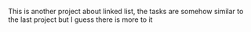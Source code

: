 This is another project about linked list, the tasks are somehow similar to the last project but I guess there is more to it